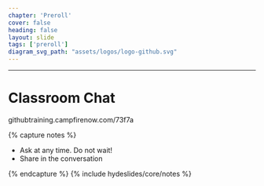 ```yaml
---
chapter: 'Preroll'
cover: false
heading: false
layout: slide
tags: ['preroll']
diagram_svg_path: "assets/logos/logo-github.svg"
---
```


---

<h1 contenteditable>Classroom Chat</h1>
<div class="pseudoLink" contenteditable>githubtraining.campfirenow.com/73f7a</div>


{% capture notes %}

* Ask at any time. Do not wait!
* Share in the conversation

{% endcapture %}
{% include hydeslides/core/notes %}
